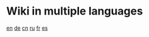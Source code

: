 # Wiki in multiple languages

[en]()
[de](https://github.com/klmhsb42/wiki-translate/blob/main/de/index.md)
[cn]()
[ru]()
[fr]()
[es]()

